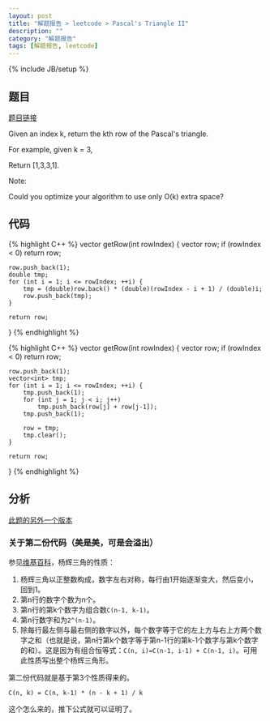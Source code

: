 ```yaml
---
layout: post
title: "解题报告 > leetcode > Pascal's Triangle II"
description: ""
category: "解题报告"
tags: [解题报告, leetcode]
---
```

{% include JB/setup %}

## 题目

[题目链接](https://oj.leetcode.com/problems/pascals-triangle-ii/)

Given an index k, return the kth row of the Pascal's triangle.

For example, given k = 3,

Return [1,3,3,1].

Note:

Could you optimize your algorithm to use only O(k) extra space?

<!--more-->

## 代码

{% highlight C++ %}
vector<int> getRow(int rowIndex) {
	vector<int> row;
	if (rowIndex < 0) return row;

	row.push_back(1);
	double tmp;
	for (int i = 1; i <= rowIndex; ++i) {
		tmp = (double)row.back() * (double)(rowIndex - i + 1) / (double)i;
		row.push_back(tmp);
	}

	return row;
}
{% endhighlight %}

{% highlight C++ %}
vector<int> getRow(int rowIndex) {
	vector<int> row;
	if (rowIndex < 0) return row;

	row.push_back(1);
	vector<int> tmp;
	for (int i = 1; i <= rowIndex; ++i) {
		tmp.push_back(1);
		for (int j = 1; j < i; j++)
			tmp.push_back(row[j] + row[j-1]);
		tmp.push_back(1);

		row = tmp;
		tmp.clear();
	}

	return row;
}
{% endhighlight %}

## 分析

[此题的另外一个版本](http://myspes.info/%E8%A7%A3%E9%A2%98%E6%8A%A5%E5%91%8A/2014/10/20/pascals_triangle/)

### 关于第二份代码（美是美，可是会溢出）

参见[维基百科](http://zh.wikipedia.org/wiki/%E6%9D%A8%E8%BE%89%E4%B8%89%E8%A7%92%E5%BD%A2)，杨辉三角的性质：

1. 杨辉三角以正整数构成，数字左右对称，每行由1开始逐渐变大，然后变小，回到1。
2. 第n行的数字个数为n个。
3. 第n行的第k个数字为组合数`C(n-1, k-1)`。
4. 第n行数字和为`2^(n-1)`。
5. 除每行最左侧与最右侧的数字以外，每个数字等于它的左上方与右上方两个数字之和（也就是说，第n行第k个数字等于第n-1行的第k-1个数字与第k个数字的和）。这是因为有组合恒等式：`C(n, i)=C(n-1, i-1) + C(n-1, i)`。可用此性质写出整个杨辉三角形。

第二份代码就是基于第3个性质得来的。

    C(n, k) = C(n, k-1) * (n - k + 1) / k

这个怎么来的，推下公式就可以证明了。
